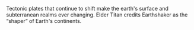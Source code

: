 Tectonic plates that continue to shift make the earth's surface and subterranean realms ever changing. Elder Titan credits Earthshaker as the “shaper” of Earth's continents.